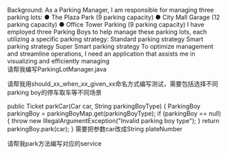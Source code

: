 Background: As a Parking Manager, I am responsible for managing three parking lots: ● The Plaza Park (9 parking capacity) ● City Mall Garage (12 parking capacity) ● Office Tower Parking (9 parking capacity) I have employed three Parking Boys to help manage these parking lots, each utilizing a specific parking strategy:
Standard parking strategy
Smart parking strategy
Super Smart parking strategy To optimize management and streamline operations, I need an application that assists me in visualizing and efficiently managing   
请帮我编写ParkingLotManager.java

请帮我用should_xx_when_xx_given_xx命名方式编写测试，需要包括选择不同parking boy的停车取车等不同场景

public Ticket parkCar(Car car, String parkingBoyType) { ParkingBoy parkingBoy = parkingBoyMap.get(parkingBoyType); if (parkingBoy == null) { throw new IllegalArgumentException("Invalid parking boy type"); } return parkingBoy.park(car); } 需要把参数car改成String plateNumber  

请帮我park方法编写对应的service